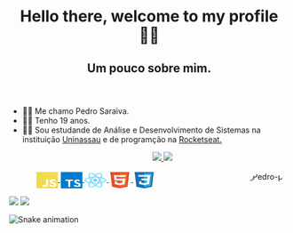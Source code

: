 <header>
<h1> Hello there, welcome to my profile  🐱‍🏍 </h1>
<h2> Um pouco sobre mim. </h2>
<p>
</header>

<section>
 <ul>
    <li>🐱‍💻 Me chamo Pedro Saraiva. </li>
    <li>🐱‍🚀 Tenho 19 anos. </li>
    <li>🐱‍🐉 Sou estudande de Análise e Desenvolvimento de Sistemas na instituição <a href="https://www.uninassau.edu.br/" target="_blank">Uninassau</a> e de programção na  <a href="https://www.rocketseat.com.br/" target="_blank">Rocketseat.</a> </li>
 <ul>
</p>
<div align="center">
  <a href="https:">
  <img height="180em" src="https://github-readme-stats.vercel.app/api?username=Dev-Pedro-Saraiva&show_icons=true&theme=dracula&include_all_commits=true&count_private=true"/>
  <img height="180em" src="https://github-readme-stats.vercel.app/api/top-langs/?username=Dev-Pedro-Saraiva&layout=compact&langs_count=7&theme=dracula"/>
</div>
<div style="display: inline_block"><br>
  <img align="center" alt="Pedro-Js" height="30" width="40" src="https://raw.githubusercontent.com/devicons/devicon/master/icons/javascript/javascript-plain.svg">
  <img align="center" alt="Pedro-Ts" height="30" width="40" src="https://raw.githubusercontent.com/devicons/devicon/master/icons/typescript/typescript-plain.svg">
  <img align="center" alt="Pedro-React" height="30" width="40" src="https://raw.githubusercontent.com/devicons/devicon/master/icons/react/react-original.svg">
  <img align="center" alt="Pedro-HTML" height="30" width="40" src="https://raw.githubusercontent.com/devicons/devicon/master/icons/html5/html5-original.svg">
  <img align="center" alt="Pedro-CSS" height="30" width="40" src="https://raw.githubusercontent.com/devicons/devicon/master/icons/css3/css3-original.svg">
  <img align="right" alt="Pedro-pic" height="150" style="border-radius:50px;" src="https://steamuserimages-a.akamaihd.net/ugc/1631947648964785474/81CBA15178466DD47195A239232202E78987B714/?imw=637&imh=358&ima=fit&impolicy=Letterbox&imcolor=%23000000&letterbox=true">
</div>
</section>

<div> 
  <a href = "pedrohenriquesaraiva12@gmail.com"><img src="https://img.shields.io/badge/-Gmail-%23333?style=for-the-badge&logo=gmail&logoColor=white" target="_blank"></a>
  <a href="https://www.linkedin.com/in/dev-pedro-saraiva/" target="_blank"><img src="https://img.shields.io/badge/-LinkedIn-%230077B5?style=for-the-badge&logo=linkedin&logoColor=white" target="_blank"></a> 
 
  ![Snake animation](https://github.com/Dev-Pedro-Saraiva/Dev-Pedro-Saraiva/blob/output/github-contribution-grid-snake.svg)
 
</div>
